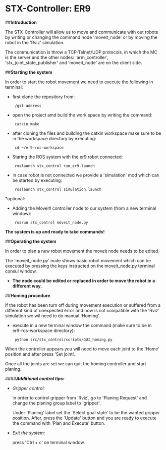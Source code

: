 # STX-Controller: ER9 

##**Introduction**


 The STX-Controller will allow us to move and communicate with out robots 
 by writing or changing the command node 'moveit_node' or by moving the robot in the 'Rviz' simulation.
 
 The communication is throw a TCP-Telnet/UDP protocols, in which the MC is the server and 
 the other nodes: 'arm_controller', 'stx_joint_state_publisher' and 
 'moveit_node' are on the client side.
 
##**Starting the system**


 In order to start the robot movement we need to execute the following in terminal:
 
 - first clone the repository from: 
 
        /git address 

 - open the project amd build the work space by writing the command:
 
        catkin_make 
 
 - after cloning the files and building the catkin workspace make sure to be in the workspace
  directory by executing:
 
        cd ~/er9-ros-workspace


 - Staring the ROS system with the er9 robot connected:
 
        roslaunch stx_control run_er9.launch 
 
 - In case robot is not connected we provide a 'simulation' mod which can be started by executing:
 
        roslaunch stx_control simulation.launch
      
  *optional:
  
 - Adding the Moveit! controller node to our system (from a new terminal window):
 
        rosrun stx_control moveit_node.py
 
  
  **The system is up and ready to take commands!**
   
 
 
 ##**Operating the system**
 
 
   In order to plan a new robot movement the moveit node needs to be edited.
   
   The 'moveit_node.py' node shows basic robot movement which can be executed by pressing the 
   keys instructed on the moveit_node.py terminal consul window.
   
-   **The node could be edited or replaced in order to move the robot in a different way.**
   
   
   
 ##**Homing procedure**
 
If the robot has been turn off during movement execution or suffered from a different kind of unexpected
error and now is not compatible with the 'Rviz' simulation we wil need to do manual 'Homing'.

 - execute in a new terminal window the command (make sure to be in er9-ros-workspace directory):
 
        python src/stx_control/scripts/GUI_homing.py
  
  When the controller appears you will need to move each joint to the 'Home' position and after press 'Set joint!.
 
 Once all the joints are set we can quit the homing controller and start planing.



    
  ####_**Additional control tips:**_

- _Gripper control:_

   In order to control gripper from 'Rviz', go to 'Planing Request' and
 change the planing group label to 'gripper'. 
 
   Under 'Planing' label set the 'Select goal state' to be the wanted gripper position.
   After, press the 'Update' button and you are ready to execute the command with 'Plan and Execute'
   button.
 
 
- _Exit the system:_

    press 'Ctrl + c' on terminal window.

